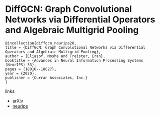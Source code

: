 # DiffGCN: Graph Convolutional Networks via Differential Operators and Algebraic Multigrid Pooling

```
@incollection{diffgcn_neurips20,
title = {DiffGCN: Graph Convolutional Networks via Differential Operators and Algebraic Multigrid Pooling},
author = {Eliasof, Moshe and Treister, Eran},
booktitle = {Advances in Neural Information Processing Systems (NeurIPS) 33},
pages = {18016--18027},
year = {2020},
publisher = {Curran Associates, Inc.}
}
```

links
- [arXiv](https://arxiv.org/abs/2006.04115)
- [neurips](https://papers.nips.cc//paper/2020/hash/d16a974d4d6d0d71b29bfbfe045f1da7-Abstract.html)
